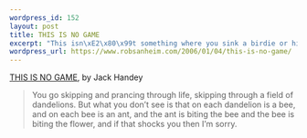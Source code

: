 ```yaml
--- 
wordpress_id: 152
layout: post
title: THIS IS NO GAME
excerpt: "This isn\xE2\x80\x99t something where you sink a birdie or hit a badminton birdie or do anything at all with birdies."
wordpress_url: https://www.robsanheim.com/2006/01/04/this-is-no-game/
---
```

<a href="https://www.newyorker.com/printables/shouts/060109sh_shouts">THIS IS NO GAME</a>, by Jack Handey

<blockquote>You go skipping and prancing through life, skipping through a field of dandelions. But what you don’t see is that on each dandelion is a bee, and on each bee is an ant, and the ant is biting the bee and the bee is biting the flower, and if that shocks you then I’m sorry.</blockquote>
